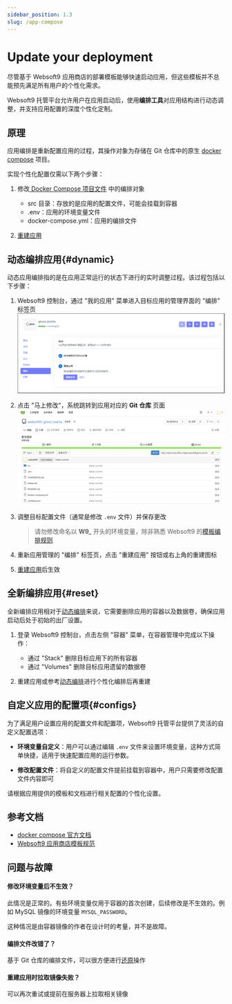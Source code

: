 ```yaml
---
sidebar_position: 1.3
slug: /app-compose
---
```


# Update your deployment

尽管基于 Websoft9 应用商店的部署模板能够快速启动应用，但这些模板并不总能预先满足所有用户的个性化需求。  

Websoft9 托管平台允许用户在应用启动后，使用**编排工具**对应用结构进行动态调整，并支持应用配置的深度个性化定制。    

## 原理

应用编排是重新配置应用的过程，其操作对象为存储在 Git 仓库中的原生 [docker compose](https://docs.docker.com/compose/) 项目。

实现个性化配置仅需以下两个步骤：

1. 修改[ Docker Compose 项目文件](./plan-git#modify) 中的编排对象

   - src 目录：存放的是应用的配置文件，可能会挂载到容器
   - .env：应用的环境变量文件
   - docker-compose.yml：应用的编排文件

2. [重建应用](./app-lifecycle#rebuild)


## 动态编排应用{#dynamic}

动态应用编排指的是在应用正常运行的状态下进行的实时调整过程。该过程包括以下步骤：

1. Websoft9 控制台，通过 "我的应用" 菜单进入目标应用的管理界面的 "编排" 标签页
   ![](./assets/websoft9-composeedit.png)

2. 点击 "马上修改"，系统跳转到应用对应的 **Git 仓库** 页面
   ![](./assets/websoft9-composeedit-repo.png)

3. 调整目标配置文件（通常是修改 `.env` 文件）并保存更改

   > 请勿修改命名以 **W9_** 开头的环境变量，除非熟悉 Websoft9 的[模板编排规则](https://github.com/Websoft9/docker-library/blob/main/docs/code_owner.md)

4. 重新应用管理的 "编排" 标签页，点击 "重建应用" 按钮或右上角的重建图标

5. [重建应用](./app-lifecycle#rebuild)后生效

## 全新编排应用{#reset}

全新编排应用相对于[动态编排](#dynamic)来说，它需要删除应用的容器以及数据卷，确保应用启动后处于初始的出厂设置。  

1. 登录 Websoft9 控制台，点击左侧 "容器" 菜单，在容器管理中完成以下操作：
   
   - 通过 "Stack" 删除目标应用下的所有容器
   - 通过 "Volumes" 删除目标应用遗留的数据卷

2. 重建应用或参考[动态编排](#dynamic)进行个性化编排后再重建


## 自定义应用的配置项{#configs}

为了满足用户设置应用的配置文件和配置项，Websoft9 托管平台提供了灵活的自定义配置选项：

- **环境变量自定义**：用户可以通过编辑 `.env` 文件来设置环境变量，这种方式简单快捷，适用于快速配置应用的运行参数。

- **修改配置文件**：将自定义的配置文件提前挂载到容器中，用户只需要修改配置文件内容即可

请根据应用提供的模板和文档进行相关配置的个性化设置。

## 参考文档

- [docker compose 官方文档](https://docs.docker.com/compose/)
- [Websoft9 应用商店模板规范](https://github.com/Websoft9/docker-library)

## 问题与故障

#### 修改环境变量后不生效？

此情况是正常的。有些环境变量仅用于容器的首次创建，后续修改是不生效的。例如 MySQL 镜像的环境变量 `MYSQL_PASSWORD`。  

这种情况是由容器镜像的作者在设计时的考量，并不是故障。    

#### 编排文件改错了？

基于 Git 仓库的编排文件，可以很方便进行[还原](./plan-git#modify)操作

#### 重建应用时拉取镜像失败？

可以再次重试或提前在服务器上拉取相关镜像


